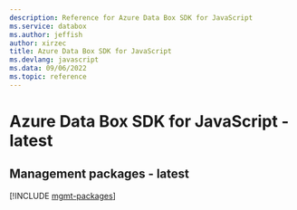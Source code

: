 ```yaml
---
description: Reference for Azure Data Box SDK for JavaScript
ms.service: databox
ms.author: jeffish
author: xirzec
title: Azure Data Box SDK for JavaScript
ms.devlang: javascript
ms.data: 09/06/2022
ms.topic: reference
---
```

# Azure Data Box SDK for JavaScript - latest

## Management packages - latest
[!INCLUDE [mgmt-packages](data-box-mgmt-index.md)]